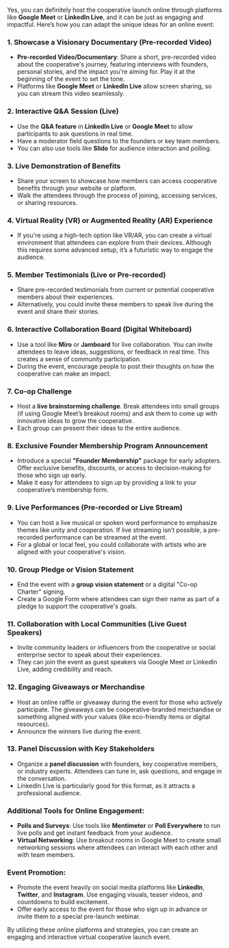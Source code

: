 Yes, you can definitely host the cooperative launch online through platforms like **Google Meet** or **LinkedIn Live**, and it can be just as engaging and impactful. Here’s how you can adapt the unique ideas for an online event:

### 1. **Showcase a Visionary Documentary (Pre-recorded Video)**
   - **Pre-recorded Video/Documentary**: Share a short, pre-recorded video about the cooperative's journey, featuring interviews with founders, personal stories, and the impact you're aiming for. Play it at the beginning of the event to set the tone.
   - Platforms like **Google Meet** or **LinkedIn Live** allow screen sharing, so you can stream this video seamlessly.

### 2. **Interactive Q&A Session (Live)**
   - Use the **Q&A feature** in **LinkedIn Live** or **Google Meet** to allow participants to ask questions in real time.
   - Have a moderator field questions to the founders or key team members.
   - You can also use tools like **Slido** for audience interaction and polling.

### 3. **Live Demonstration of Benefits**
   - Share your screen to showcase how members can access cooperative benefits through your website or platform. 
   - Walk the attendees through the process of joining, accessing services, or sharing resources.

### 4. **Virtual Reality (VR) or Augmented Reality (AR) Experience**
   - If you're using a high-tech option like VR/AR, you can create a virtual environment that attendees can explore from their devices. Although this requires some advanced setup, it’s a futuristic way to engage the audience.

### 5. **Member Testimonials (Live or Pre-recorded)**
   - Share pre-recorded testimonials from current or potential cooperative members about their experiences.
   - Alternatively, you could invite these members to speak live during the event and share their stories.

### 6. **Interactive Collaboration Board (Digital Whiteboard)**
   - Use a tool like **Miro** or **Jamboard** for live collaboration. You can invite attendees to leave ideas, suggestions, or feedback in real time. This creates a sense of community participation.
   - During the event, encourage people to post their thoughts on how the cooperative can make an impact.

### 7. **Co-op Challenge**
   - Host a **live brainstorming challenge**. Break attendees into small groups (if using Google Meet’s breakout rooms) and ask them to come up with innovative ideas to grow the cooperative.
   - Each group can present their ideas to the entire audience.

### 8. **Exclusive Founder Membership Program Announcement**
   - Introduce a special **"Founder Membership"** package for early adopters. Offer exclusive benefits, discounts, or access to decision-making for those who sign up early.
   - Make it easy for attendees to sign up by providing a link to your cooperative’s membership form.

### 9. **Live Performances (Pre-recorded or Live Stream)**
   - You can host a live musical or spoken word performance to emphasize themes like unity and cooperation. If live streaming isn’t possible, a pre-recorded performance can be streamed at the event.
   - For a global or local feel, you could collaborate with artists who are aligned with your cooperative's vision.

### 10. **Group Pledge or Vision Statement**
   - End the event with a **group vision statement** or a digital "Co-op Charter" signing.
   - Create a Google Form where attendees can sign their name as part of a pledge to support the cooperative's goals.

### 11. **Collaboration with Local Communities (Live Guest Speakers)**
   - Invite community leaders or influencers from the cooperative or social enterprise sector to speak about their experiences.
   - They can join the event as guest speakers via Google Meet or LinkedIn Live, adding credibility and reach.

### 12. **Engaging Giveaways or Merchandise**
   - Host an online raffle or giveaway during the event for those who actively participate. The giveaways can be cooperative-branded merchandise or something aligned with your values (like eco-friendly items or digital resources).
   - Announce the winners live during the event.

### 13. **Panel Discussion with Key Stakeholders**
   - Organize a **panel discussion** with founders, key cooperative members, or industry experts. Attendees can tune in, ask questions, and engage in the conversation.
   - LinkedIn Live is particularly good for this format, as it attracts a professional audience.

### Additional Tools for Online Engagement:
- **Polls and Surveys**: Use tools like **Mentimeter** or **Poll Everywhere** to run live polls and get instant feedback from your audience.
- **Virtual Networking**: Use breakout rooms in Google Meet to create small networking sessions where attendees can interact with each other and with team members.

### Event Promotion:
- Promote the event heavily on social media platforms like **LinkedIn**, **Twitter**, and **Instagram**. Use engaging visuals, teaser videos, and countdowns to build excitement.
- Offer early access to the event for those who sign up in advance or invite them to a special pre-launch webinar.

By utilizing these online platforms and strategies, you can create an engaging and interactive virtual cooperative launch event.
